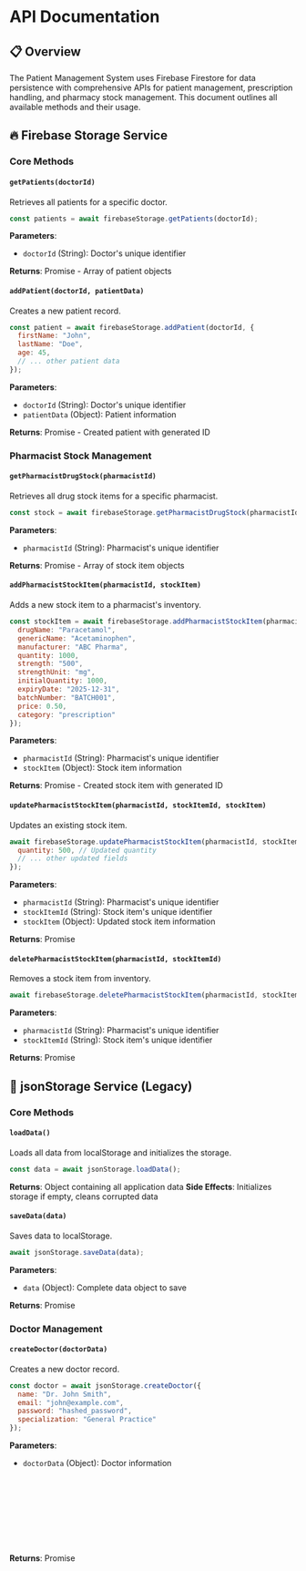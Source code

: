 # API Documentation

## 📋 Overview

The Patient Management System uses Firebase Firestore for data persistence with comprehensive APIs for patient management, prescription handling, and pharmacy stock management. This document outlines all available methods and their usage.

## 🔥 Firebase Storage Service

### Core Methods

#### `getPatients(doctorId)`
Retrieves all patients for a specific doctor.

```javascript
const patients = await firebaseStorage.getPatients(doctorId);
```

**Parameters**:
- `doctorId` (String): Doctor's unique identifier

**Returns**: Promise<Array> - Array of patient objects

#### `addPatient(doctorId, patientData)`
Creates a new patient record.

```javascript
const patient = await firebaseStorage.addPatient(doctorId, {
  firstName: "John",
  lastName: "Doe",
  age: 45,
  // ... other patient data
});
```

**Parameters**:
- `doctorId` (String): Doctor's unique identifier
- `patientData` (Object): Patient information

**Returns**: Promise<Object> - Created patient with generated ID

### Pharmacist Stock Management

#### `getPharmacistDrugStock(pharmacistId)`
Retrieves all drug stock items for a specific pharmacist.

```javascript
const stock = await firebaseStorage.getPharmacistDrugStock(pharmacistId);
```

**Parameters**:
- `pharmacistId` (String): Pharmacist's unique identifier

**Returns**: Promise<Array> - Array of stock item objects

#### `addPharmacistStockItem(pharmacistId, stockItem)`
Adds a new stock item to a pharmacist's inventory.

```javascript
const stockItem = await firebaseStorage.addPharmacistStockItem(pharmacistId, {
  drugName: "Paracetamol",
  genericName: "Acetaminophen",
  manufacturer: "ABC Pharma",
  quantity: 1000,
  strength: "500",
  strengthUnit: "mg",
  initialQuantity: 1000,
  expiryDate: "2025-12-31",
  batchNumber: "BATCH001",
  price: 0.50,
  category: "prescription"
});
```

**Parameters**:
- `pharmacistId` (String): Pharmacist's unique identifier
- `stockItem` (Object): Stock item information

**Returns**: Promise<Object> - Created stock item with generated ID

#### `updatePharmacistStockItem(pharmacistId, stockItemId, stockItem)`
Updates an existing stock item.

```javascript
await firebaseStorage.updatePharmacistStockItem(pharmacistId, stockItemId, {
  quantity: 500, // Updated quantity
  // ... other updated fields
});
```

**Parameters**:
- `pharmacistId` (String): Pharmacist's unique identifier
- `stockItemId` (String): Stock item's unique identifier
- `stockItem` (Object): Updated stock item information

**Returns**: Promise<void>

#### `deletePharmacistStockItem(pharmacistId, stockItemId)`
Removes a stock item from inventory.

```javascript
await firebaseStorage.deletePharmacistStockItem(pharmacistId, stockItemId);
```

**Parameters**:
- `pharmacistId` (String): Pharmacist's unique identifier
- `stockItemId` (String): Stock item's unique identifier

**Returns**: Promise<void>

## 🔧 jsonStorage Service (Legacy)

### Core Methods

#### `loadData()`
Loads all data from localStorage and initializes the storage.

```javascript
const data = await jsonStorage.loadData();
```

**Returns**: Object containing all application data
**Side Effects**: Initializes storage if empty, cleans corrupted data

#### `saveData(data)`
Saves data to localStorage.

```javascript
await jsonStorage.saveData(data);
```

**Parameters**:
- `data` (Object): Complete data object to save

**Returns**: Promise<void>

### Doctor Management

#### `createDoctor(doctorData)`
Creates a new doctor record.

```javascript
const doctor = await jsonStorage.createDoctor({
  name: "Dr. John Smith",
  email: "john@example.com",
  password: "hashed_password",
  specialization: "General Practice"
});
```

**Parameters**:
- `doctorData` (Object): Doctor information

**Returns**: Promise<Object> - Created doctor with generated ID

#### `getDoctorById(id)`
Retrieves a doctor by ID.

```javascript
const doctor = jsonStorage.getDoctorById("doctor_123");
```

**Parameters**:
- `id` (String): Doctor ID

**Returns**: Object|null - Doctor data or null if not found

#### `getDoctorByEmail(email)`
Retrieves a doctor by email.

```javascript
const doctor = jsonStorage.getDoctorByEmail("john@example.com");
```

**Parameters**:
- `email` (String): Doctor email

**Returns**: Object|null - Doctor data or null if not found

### Patient Management

#### `createPatient(patientData)`
Creates a new patient record.

```javascript
const patient = await jsonStorage.createPatient({
  doctorId: "doctor_123",
  firstName: "Jane",
  lastName: "Doe",
  dateOfBirth: "1990-01-01",
  gender: "Female",
  phone: "123-456-7890",
  email: "jane@example.com",
  address: "123 Main St",
  emergencyContact: "John Doe",
  emergencyPhone: "098-765-4321"
});
```

**Parameters**:
- `patientData` (Object): Patient information

**Returns**: Promise<Object> - Created patient with generated ID

#### `getPatientsByDoctorId(doctorId)`
Retrieves all patients for a specific doctor.

```javascript
const patients = jsonStorage.getPatientsByDoctorId("doctor_123");
```

**Parameters**:
- `doctorId` (String): Doctor ID

**Returns**: Array - List of patients

#### `getPatientById(id)`
Retrieves a patient by ID.

```javascript
const patient = jsonStorage.getPatientById("patient_456");
```

**Parameters**:
- `id` (String): Patient ID

**Returns**: Object|null - Patient data or null if not found

#### `updatePatient(id, updates)`
Updates an existing patient.

```javascript
const updatedPatient = await jsonStorage.updatePatient("patient_456", {
  phone: "111-222-3333"
});
```

**Parameters**:
- `id` (String): Patient ID
- `updates` (Object): Fields to update

**Returns**: Promise<Object> - Updated patient data

#### `deletePatient(id)`
Deletes a patient and all associated medical data.

```javascript
await jsonStorage.deletePatient("patient_456");
```

**Parameters**:
- `id` (String): Patient ID

**Returns**: Promise<void>

### Illness Management

#### `createIllness(illnessData)`
Creates a new illness record.

```javascript
const illness = await jsonStorage.createIllness({
  patientId: "patient_456",
  name: "Hypertension",
  description: "High blood pressure condition",
  status: "active",
  diagnosisDate: "2024-01-15",
  notes: "Regular monitoring required"
});
```

**Parameters**:
- `illnessData` (Object): Illness information

**Returns**: Promise<Object> - Created illness with generated ID

#### `getIllnessesByPatientId(patientId)`
Retrieves all illnesses for a specific patient.

```javascript
const illnesses = jsonStorage.getIllnessesByPatientId("patient_456");
```

**Parameters**:
- `patientId` (String): Patient ID

**Returns**: Array - List of illnesses

#### `updateIllness(id, updates)`
Updates an existing illness.

```javascript
const updatedIllness = await jsonStorage.updateIllness("illness_789", {
  status: "resolved"
});
```

**Parameters**:
- `id` (String): Illness ID
- `updates` (Object): Fields to update

**Returns**: Promise<Object> - Updated illness data

### Medication Management

#### `createMedication(medicationData)`
Creates a new medication record.

```javascript
const medication = await jsonStorage.createMedication({
  patientId: "patient_456",
  name: "Lisinopril",
  dosage: "10mg",
  instructions: "Take once daily with food",
  duration: "30 days",
  startDate: "2024-01-15",
  notes: "Monitor blood pressure"
});
```

**Parameters**:
- `medicationData` (Object): Medication information

**Returns**: Promise<Object> - Created medication with generated ID

#### `getMedicationsByPatientId(patientId)`
Retrieves all prescriptions for a specific patient.

```javascript
const medications = jsonStorage.getMedicationsByPatientId("patient_456");
```

**Parameters**:
- `patientId` (String): Patient ID

**Returns**: Array - List of prescriptions

#### `updateMedication(id, updates)`
Updates an existing medication.

```javascript
const updatedMedication = await jsonStorage.updateMedication("medication_101", {
  dosage: "20mg"
});
```

**Parameters**:
- `id` (String): Medication ID
- `updates` (Object): Fields to update

**Returns**: Promise<Object> - Updated medication data

### Symptoms Management

#### `createSymptoms(symptomsData)`
Creates a new symptoms record.

```javascript
const symptoms = await jsonStorage.createSymptoms({
  patientId: "patient_456",
  description: "Chest pain and shortness of breath",
  severity: "moderate",
  duration: "2 hours",
  onsetDate: "2024-01-15",
  notes: "Occurs during physical activity"
});
```

**Parameters**:
- `symptomsData` (Object): Symptoms information

**Returns**: Promise<Object> - Created symptoms with generated ID

#### `getSymptomsByPatientId(patientId)`
Retrieves all symptoms for a specific patient.

```javascript
const symptoms = jsonStorage.getSymptomsByPatientId("patient_456");
```

**Parameters**:
- `patientId` (String): Patient ID

**Returns**: Array - List of symptoms

#### `updateSymptoms(id, updates)`
Updates existing symptoms.

```javascript
const updatedSymptoms = await jsonStorage.updateSymptoms("symptoms_202", {
  severity: "severe"
});
```

**Parameters**:
- `id` (String): Symptoms ID
- `updates` (Object): Fields to update

**Returns**: Promise<Object> - Updated symptoms data

### Utility Methods

#### `generateId(prefix)`
Generates a unique ID with optional prefix.

```javascript
const id = jsonStorage.generateId("patient");
// Returns: "patient_1234567890"
```

**Parameters**:
- `prefix` (String, optional): ID prefix

**Returns**: String - Generated unique ID

#### `clearAllData()`
Clears all data from localStorage.

```javascript
await jsonStorage.clearAllData();
```

**Returns**: Promise<void>

#### `clearCorruptedData()`
Removes corrupted data entries.

```javascript
await jsonStorage.clearCorruptedData();
```

**Returns**: Promise<void>

#### `inspectData()`
Returns current data for debugging.

```javascript
const data = jsonStorage.inspectData();
console.log(data);
```

**Returns**: Object - Current data state

## 🔐 authService API

### Authentication Methods

#### `registerDoctor(doctorData)`
Registers a new doctor.

```javascript
const doctor = await authService.registerDoctor({
  name: "Dr. John Smith",
  email: "john@example.com",
  password: "secure_password",
  specialization: "General Practice"
});
```

**Parameters**:
- `doctorData` (Object): Doctor registration data

**Returns**: Promise<Object> - Created doctor

#### `signInDoctor(email, password)`
Authenticates a doctor.

```javascript
const doctor = await authService.signInDoctor("john@example.com", "secure_password");
```

**Parameters**:
- `email` (String): Doctor email
- `password` (String): Doctor password

**Returns**: Promise<Object> - Authenticated doctor

#### `signOut()`
Signs out the current doctor.

```javascript
authService.signOut();
```

**Returns**: void

#### `getCurrentUser()`
Gets the currently authenticated doctor.

```javascript
const doctor = authService.getCurrentUser();
```

**Returns**: Object|null - Current doctor or null

#### `clearCurrentUser()`
Clears the current user session.

```javascript
authService.clearCurrentUser();
```

**Returns**: void

## 📊 Data Models

### Doctor Model
```javascript
{
  id: String,           // Generated unique ID
  name: String,         // Doctor's full name
  email: String,        // Email address (unique)
  password: String,     // Hashed password
  specialization: String, // Medical specialization
  createdAt: Date,      // Creation timestamp
  updatedAt: Date       // Last update timestamp
}
```

### Patient Model
```javascript
{
  id: String,           // Generated unique ID
  doctorId: String,     // Associated doctor ID
  firstName: String,    // Patient's first name
  lastName: String,     // Patient's last name
  dateOfBirth: String,  // Date of birth (YYYY-MM-DD)
  gender: String,       // Gender
  phone: String,        // Phone number
  email: String,        // Email address
  address: String,      // Physical address
  emergencyContact: String, // Emergency contact name
  emergencyPhone: String,   // Emergency contact phone
  createdAt: Date,      // Creation timestamp
  updatedAt: Date       // Last update timestamp
}
```

### Illness Model
```javascript
{
  id: String,           // Generated unique ID
  patientId: String,    // Associated patient ID
  name: String,         // Illness name
  description: String,  // Detailed description
  status: String,       // active, chronic, resolved
  diagnosisDate: String, // Date of diagnosis
  notes: String,        // Additional notes
  createdAt: Date,      // Creation timestamp
  updatedAt: Date       // Last update timestamp
}
```

### Medication Model
```javascript
{
  id: String,           // Generated unique ID
  patientId: String,    // Associated patient ID
  name: String,         // Medication name
  dosage: String,       // Dosage information
  instructions: String, // Usage instructions
  duration: String,     // Treatment duration
  startDate: String,    // Start date
  notes: String,        // Additional notes
  createdAt: Date,      // Creation timestamp
  updatedAt: Date       // Last update timestamp
}
```

### Symptoms Model
```javascript
{
  id: String,           // Generated unique ID
  patientId: String,    // Associated patient ID
  description: String,  // Symptom description
  severity: String,     // mild, moderate, severe
  duration: String,     // Duration of symptoms
  onsetDate: String,    // Date symptoms started
  notes: String,        // Additional notes
  createdAt: Date,      // Creation timestamp
  updatedAt: Date       // Last update timestamp
}
```

## 🔍 Search API

### Patient Search
The search functionality is implemented in `PatientManagement.svelte` using the following criteria:

```javascript
// Search by multiple criteria
const searchPatients = () => {
  const query = searchQuery.toLowerCase().trim();
  
  filteredPatients = patients.filter(patient => {
    // Full name search
    const fullName = `${patient.firstName} ${patient.lastName}`.toLowerCase();
    if (fullName.includes(query)) return true;
    
    // Individual name search
    if (patient.firstName.toLowerCase().includes(query)) return true;
    if (patient.lastName.toLowerCase().includes(query)) return true;
    
    // ID search
    if (patient.idNumber.toLowerCase().includes(query)) return true;
    
    // Email search
    if (patient.email.toLowerCase().includes(query)) return true;
    
    // Phone search
    if (patient.phone && patient.phone.toLowerCase().includes(query)) return true;
    
    // Date of birth search
    if (patient.dateOfBirth && patient.dateOfBirth.includes(query)) return true;
    
    return false;
  }).slice(0, 20); // Limit to 20 results
};
```

## ⚠️ Error Handling

### Common Error Scenarios
1. **Data Validation Errors** - Invalid input data
2. **Storage Errors** - localStorage unavailable
3. **Authentication Errors** - Invalid credentials
4. **Data Corruption** - Invalid data format

### Error Response Format
```javascript
{
  error: true,
  message: "Error description",
  code: "ERROR_CODE",
  details: {} // Additional error details
}
```

## 🚀 Performance Considerations

### Optimization Strategies
- **Lazy Loading** - Load data only when needed
- **Search Limiting** - Maximum 20 search results
- **Data Cleanup** - Remove corrupted entries
- **Efficient Filtering** - Client-side array operations

### Memory Management
- **Data Validation** - Prevent invalid data storage
- **Cleanup Functions** - Remove unused data
- **Storage Limits** - Monitor localStorage usage
- **Error Recovery** - Handle data corruption gracefully

## 🔄 Migration Guide

### From Local Storage to Database
1. **Export Current Data** - Use `inspectData()` method
2. **Design Database Schema** - Map to database tables
3. **Create API Endpoints** - Replace localStorage calls
4. **Update Service Methods** - Modify jsonStorage.js
5. **Test Data Integrity** - Verify all data transfers correctly

### Backward Compatibility
- **Maintain API Interface** - Keep method signatures
- **Data Format Consistency** - Preserve data structure
- **Gradual Migration** - Support both storage methods
- **Fallback Support** - Local storage as backup
